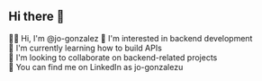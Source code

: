 ## Hi there 👋

🙋‍♂️ Hi, I'm @jo-gonzalez 
🔧 I'm interested in backend development  
🌱 I'm currently learning how to build APIs  
🤝 I'm looking to collaborate on backend-related projects  
🔗 You can find me on LinkedIn as jo-gonzalezu
